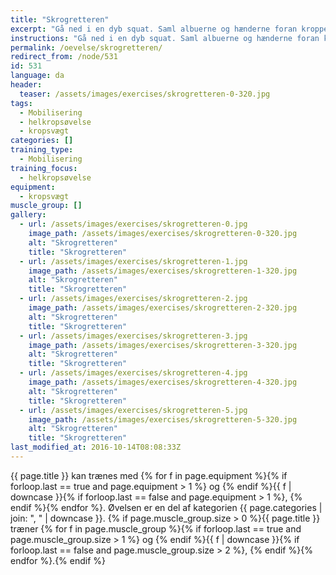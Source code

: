 ```yaml
---
title: "Skrogretteren"
excerpt: "Gå ned i en dyb squat. Saml albuerne og hænderne foran kroppen. Når du rejser dig op lader du armene søge opad, mens du holder albuerne så tæt sammen som muligt og slutter med en stor cirkel med armene."
instructions: "Gå ned i en dyb squat. Saml albuerne og hænderne foran kroppen. Når du rejser dig op lader du armene søge opad, mens du holder albuerne så tæt sammen som muligt og slutter med en stor cirkel med armene."
permalink: /oevelse/skrogretteren/
redirect_from: /node/531
id: 531
language: da
header:
  teaser: /assets/images/exercises/skrogretteren-0-320.jpg
tags:
  - Mobilisering
  - helkropsøvelse
  - kropsvægt
categories: []
training_type:
  - Mobilisering
training_focus:
  - helkropsøvelse
equipment:
  - kropsvægt
muscle_group: []
gallery:
  - url: /assets/images/exercises/skrogretteren-0.jpg
    image_path: /assets/images/exercises/skrogretteren-0-320.jpg
    alt: "Skrogretteren"
    title: "Skrogretteren"
  - url: /assets/images/exercises/skrogretteren-1.jpg
    image_path: /assets/images/exercises/skrogretteren-1-320.jpg
    alt: "Skrogretteren"
    title: "Skrogretteren"
  - url: /assets/images/exercises/skrogretteren-2.jpg
    image_path: /assets/images/exercises/skrogretteren-2-320.jpg
    alt: "Skrogretteren"
    title: "Skrogretteren"
  - url: /assets/images/exercises/skrogretteren-3.jpg
    image_path: /assets/images/exercises/skrogretteren-3-320.jpg
    alt: "Skrogretteren"
    title: "Skrogretteren"
  - url: /assets/images/exercises/skrogretteren-4.jpg
    image_path: /assets/images/exercises/skrogretteren-4-320.jpg
    alt: "Skrogretteren"
    title: "Skrogretteren"
  - url: /assets/images/exercises/skrogretteren-5.jpg
    image_path: /assets/images/exercises/skrogretteren-5-320.jpg
    alt: "Skrogretteren"
    title: "Skrogretteren"
last_modified_at: 2016-10-14T08:08:33Z
---
```

{{ page.title }} kan trænes med {% for f in page.equipment %}{% if forloop.last == true and page.equipment > 1 %} og {% endif %}{{ f | downcase  }}{% if forloop.last == false and page.equipment > 1 %}, {% endif %}{% endfor %}. Øvelsen er en del af kategorien {{ page.categories | join: ", " | downcase }}. {% if page.muscle_group.size > 0 %}{{ page.title }} træner {% for f in page.muscle_group %}{% if forloop.last == true and page.muscle_group.size > 1 %} og {% endif %}{{ f | downcase }}{% if forloop.last == false and page.muscle_group.size > 2 %}, {% endif %}{% endfor %}.{% endif %}
